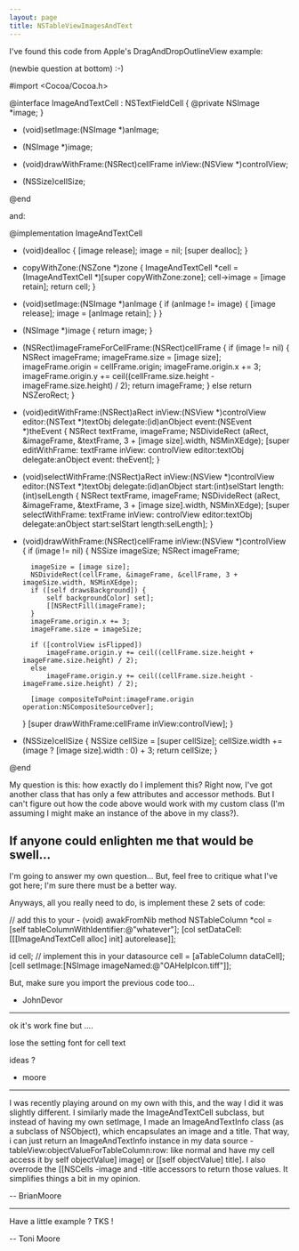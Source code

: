 ```yaml
---
layout: page
title: NSTableViewImagesAndText
---
```


I've found this code from Apple's DragAndDropOutlineView example:

(newbie question at bottom) :-)
    
#import <Cocoa/Cocoa.h>

@interface ImageAndTextCell : NSTextFieldCell {
@private
    NSImage	*image;
}

- (void)setImage:(NSImage *)anImage;
- (NSImage *)image;

- (void)drawWithFrame:(NSRect)cellFrame inView:(NSView *)controlView;
- (NSSize)cellSize;

@end


and:

    
@implementation ImageAndTextCell

- (void)dealloc {
    [image release];
    image = nil;
    [super dealloc];
}

- copyWithZone:(NSZone *)zone {
    ImageAndTextCell *cell = (ImageAndTextCell *)[super copyWithZone:zone];
    cell->image = [image retain];
    return cell;
}

- (void)setImage:(NSImage *)anImage {
    if (anImage != image) {
        [image release];
        image = [anImage retain];
    }
}

- (NSImage *)image {
    return image;
}

- (NSRect)imageFrameForCellFrame:(NSRect)cellFrame {
    if (image != nil) {
        NSRect imageFrame;
        imageFrame.size = [image size];
        imageFrame.origin = cellFrame.origin;
        imageFrame.origin.x += 3;
        imageFrame.origin.y += ceil((cellFrame.size.height - imageFrame.size.height) / 2);
        return imageFrame;
    }
    else
        return NSZeroRect;
}

- (void)editWithFrame:(NSRect)aRect inView:(NSView *)controlView editor:(NSText *)textObj delegate:(id)anObject event:(NSEvent *)theEvent {
    NSRect textFrame, imageFrame;
    NSDivideRect (aRect, &imageFrame, &textFrame, 3 + [image size].width, NSMinXEdge);
    [super editWithFrame: textFrame inView: controlView editor:textObj delegate:anObject event: theEvent];
}

- (void)selectWithFrame:(NSRect)aRect inView:(NSView *)controlView editor:(NSText *)textObj delegate:(id)anObject start:(int)selStart length:(int)selLength {
    NSRect textFrame, imageFrame;
    NSDivideRect (aRect, &imageFrame, &textFrame, 3 + [image size].width, NSMinXEdge);
    [super selectWithFrame: textFrame inView: controlView editor:textObj delegate:anObject start:selStart length:selLength];
}

- (void)drawWithFrame:(NSRect)cellFrame inView:(NSView *)controlView {
    if (image != nil) {
        NSSize	imageSize;
        NSRect	imageFrame;

        imageSize = [image size];
        NSDivideRect(cellFrame, &imageFrame, &cellFrame, 3 + imageSize.width, NSMinXEdge);
        if ([self drawsBackground]) {
            self backgroundColor] set];
            [[NSRectFill(imageFrame);
        }
        imageFrame.origin.x += 3;
        imageFrame.size = imageSize;

        if ([controlView isFlipped])
            imageFrame.origin.y += ceil((cellFrame.size.height + imageFrame.size.height) / 2);
        else
            imageFrame.origin.y += ceil((cellFrame.size.height - imageFrame.size.height) / 2);

        [image compositeToPoint:imageFrame.origin operation:NSCompositeSourceOver];
    }
    [super drawWithFrame:cellFrame inView:controlView];
}

- (NSSize)cellSize {
    NSSize cellSize = [super cellSize];
    cellSize.width += (image ? [image size].width : 0) + 3;
    return cellSize;
}

@end


My question is this: how exactly do I implement this? Right now, I've got another class that has only a few attributes and accessor methods. But I can't figure out how the code above would work with my custom class (I'm assuming I might make an instance of the above in my class?). 

If anyone could enlighten me that would be swell...
----

I'm going to answer my own question... But, feel free to critique what I've got here; I'm sure there must be a better way.

Anyways, all you really need to do, is implement these 2 sets of code:
    
// add this to your - (void) awakFromNib method
NSTableColumn *col = [self tableColumnWithIdentifier:@"whatever"]; 
[col setDataCell:[[[ImageAndTextCell alloc] init] autorelease]]; 

    
id cell; // implement this in your datasource 
cell = [aTableColumn dataCell];
[cell setImage:[NSImage imageNamed:@"OAHelpIcon.tiff"]];


But, make sure you import the previous code too...

- JohnDevor

----

ok it's work fine but ....

lose the setting font for cell text 

ideas ?

- moore
----

I was recently playing around on my own with this, and the way I did it was slightly different.  I similarly made the Image<nowiki/>And<nowiki/>Text<nowiki/>Cell subclass, but instead of having my own setImage, I made an Image<nowiki/>And<nowiki/>Text<nowiki/>Info class (as a subclass of NSObject), which encapsulates an image and a title.  That way, i can just return an Image<nowiki/>And<nowiki/>Text<nowiki/>Info instance in my data source -tableView:objectValueForTableColumn:row: like normal and have my cell access it by self objectValue] image] or [[self objectValue] title].  I also overrode the [[NSCell<nowiki/>s -image and -title accessors to return those values. It simplifies things a bit in my opinion.

-- BrianMoore

----
Have a little example ?
TKS !

-- Toni Moore

